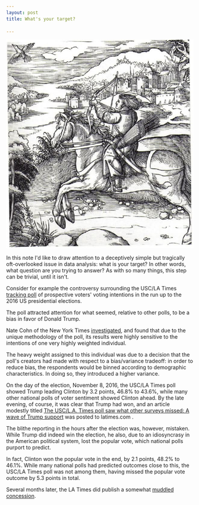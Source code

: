 ```yaml
---
layout: post
title: What's your target?

---
```

![Maximilian](https://raw.githubusercontent.com/AndrewFarris/AndrewFarris.github.io/master/img/Maximilian_1470.png)

In this note I'd like to draw attention to a deceptively simple but tragically oft-overlooked issue in data analysis: 
what is your target? In other words, what question are you trying to answer? As with so many things, this step can be trivial, until it isn't. 

Consider for example the controversy surrounding the USC/LA Times [tracking poll](http://graphics.latimes.com/usc-presidential-poll-dashboard/) of prospective voters' voting intentions in the run up to the 2016 US presidential elections.

The poll attracted attention for what seemed, relative to other polls, to be a bias in favor of Donald Trump. 

Nate Cohn of the New York Times [investigated](https://www.nytimes.com/2016/10/13/upshot/how-one-19-year-old-illinois-man-is-distorting-national-polling-averages.html), and found that due to the unique methodology of the poll, its results were highly sensitive
to the intentions of one very highly weighted individual. 

The heavy weight assigned to this individual was due to a decision that the poll's creators had made with respect to a bias/variance tradeoff:
in order to reduce bias, the respondents would be binned according to demographic characteristics.
In doing so, they introduced a higher variance. 

On the day of the election, November 8, 2016, the USC/LA Times poll showed Trump leading Clinton by 3.2 points, 46.8% to 43.6%,
while many other national polls of voter sentiment showed Clinton ahead. By the late evening, of course, it was clear that Trump had won,
and an article modestly titled [The USC/L.A. Times poll saw what other surveys missed: A wave of Trump support](https://www.latimes.com/politics/la-na-pol-usc-latimes-poll-20161108-story.html)
was posted to latimes.com .

The blithe reporting in the hours after the election was, however, mistaken. While Trump did indeed win the election, he also, due to an idiosyncrasy in the American political system,
lost the popular vote, which national polls purport to predict. 

In fact, Clinton won the popular vote in the end, by 2.1 points, 48.2% to 46.1%. While many national polls had predicted outcomes close to this,
the USC/LA Times poll was not among them, having missed the popular vote outcome by 5.3 points in total. 

Several months later, the LA Times did publish a somewhat [muddled concession](https://www.latimes.com/politics/la-na-pol-trump-latimes-poll-20170224-story.html). 
